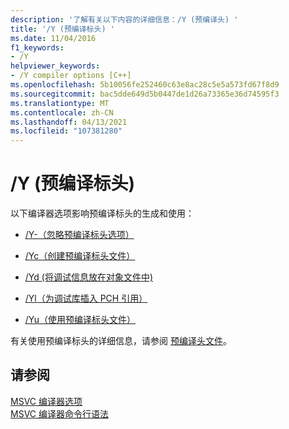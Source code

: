 ```yaml
---
description: '了解有关以下内容的详细信息：/Y (预编译头) '
title: '/Y (预编译标头) '
ms.date: 11/04/2016
f1_keywords:
- /Y
helpviewer_keywords:
- /Y compiler options [C++]
ms.openlocfilehash: 5b10056fe252460c63e8ac28c5e5a573fd67f8d9
ms.sourcegitcommit: bac5dde649d5b0447de1d26a73365e36d74595f3
ms.translationtype: MT
ms.contentlocale: zh-CN
ms.lasthandoff: 04/13/2021
ms.locfileid: "107381280"
---
```

# <a name="y-precompiled-headers"></a>/Y (预编译标头) 

以下编译器选项影响预编译标头的生成和使用：

- [/Y-（忽略预编译标头选项）](y-ignore-precompiled-header-options.md)

- [/Yc（创建预编译标头文件）](yc-create-precompiled-header-file.md)

- [/Yd (将调试信息放在对象文件中) ](yd-place-debug-information-in-object-file.md)

- [/Yl（为调试库插入 PCH 引用）](yl-inject-pch-reference-for-debug-library.md)

- [/Yu（使用预编译标头文件）](yu-use-precompiled-header-file.md)

有关使用预编译标头的详细信息，请参阅 [预编译头文件](../creating-precompiled-header-files.md)。

## <a name="see-also"></a>请参阅

[MSVC 编译器选项](compiler-options.md)\
[MSVC 编译器命令行语法](compiler-command-line-syntax.md)
